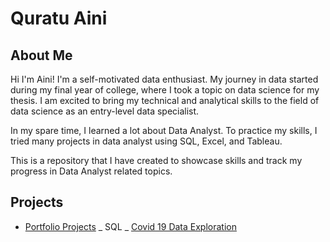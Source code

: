 # Quratu Aini 
## About Me
Hi I'm Aini! I'm a self-motivated data enthusiast. My journey in data started during my final year of college, where I took a topic on data science for my thesis. I am excited to bring my technical and analytical skills to the field of data science as an entry-level data specialist.

In my spare time, I learned a lot about Data Analyst. To practice my skills, I tried many projects in data analyst using SQL, Excel, and Tableau.

This is a repository that I have created to showcase skills and track my progress in Data Analyst related topics.

## Projects
- [Portfolio Projects](https://github.com/quratuaini/My-Portfolio)
  _ SQL
    _ [Covid 19 Data Exploration](https://github.com/quratuaini/My-Portfolio/blob/main/Covid19%20Data%20Exploration%20SQL.sql)


